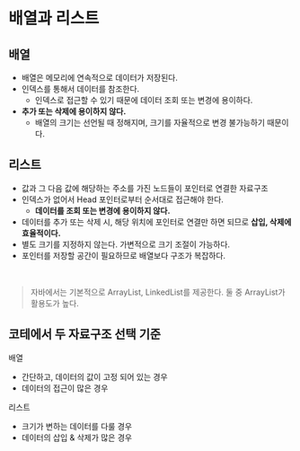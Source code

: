 # 배열과 리스트

## 배열
- 배열은 메모리에 연속적으로 데이터가 저장된다.
- 인덱스를 통해서 데이터를 참조한다.
    - 인덱스로 접근할 수 있기 때문에 데이터 조회 또는 변경에 용이하다.
- __추가 또는 삭제에 용이하지 않다.__
    - 배열의 크기는 선언될 때 정해지며, 크기를 자율적으로 변경 불가능하기 때문이다.

## 리스트
 - 값과 그 다음 값에 해당하는 주소를 가진 노드들이 포인터로 연결한 자료구조
- 인덱스가 없어서 Head 포인터로부터 순서대로 접근해야 한다.
    - __데이터를 조회 또는 변경에 용이하지 않다.__
- 데이터를 추가 또는 삭제 시, 해당 위치에 포인터로 연결만 하면 되므로 __삽입, 삭제에 효율적이다.__
- 별도 크기를 지정하지 않는다. 가변적으로 크기 조절이 가능하다.
- 포인터를 저장할 공간이 필요하므로 배열보다 구조가 복잡하다.

<br>

> 자바에서는 기본적으로 ArrayList, LinkedList를 제공한다. 둘 중 ArrayList가 활용도가 높다.

## 코테에서 두 자료구조 선택 기준

배열

- 간단하고, 데이터의 값이 고정 되어 있는 경우
- 데이터의 접근이 많은 경우

리스트

- 크기가 변하는 데이터를 다룰 경우
- 데이터의 삽입 & 삭제가 많은 경우